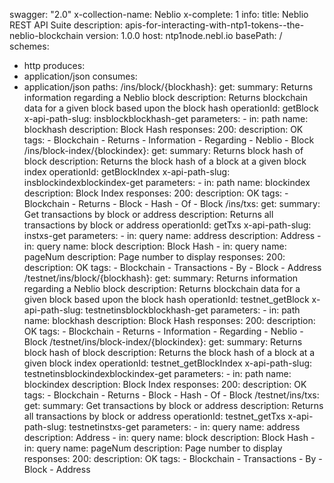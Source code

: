 swagger: "2.0"
x-collection-name: Neblio
x-complete: 1
info:
  title: Neblio REST API Suite
  description: apis-for-interacting-with-ntp1-tokens--the-neblio-blockchain
  version: 1.0.0
host: ntp1node.nebl.io
basePath: /
schemes:
- http
produces:
- application/json
consumes:
- application/json
paths:
  /ins/block/{blockhash}:
    get:
      summary: Returns information regarding a Neblio block
      description: Returns blockchain data for a given block based upon the block
        hash
      operationId: getBlock
      x-api-path-slug: insblockblockhash-get
      parameters:
      - in: path
        name: blockhash
        description: Block Hash
      responses:
        200:
          description: OK
      tags:
      - Blockchain
      - Returns
      - Information
      - Regarding
      - Neblio
      - Block
  /ins/block-index/{blockindex}:
    get:
      summary: Returns block hash of block
      description: Returns the block hash of a block at a given block index
      operationId: getBlockIndex
      x-api-path-slug: insblockindexblockindex-get
      parameters:
      - in: path
        name: blockindex
        description: Block Index
      responses:
        200:
          description: OK
      tags:
      - Blockchain
      - Returns
      - Block
      - Hash
      - Of
      - Block
  /ins/txs:
    get:
      summary: Get transactions by block or address
      description: Returns all transactions by block or address
      operationId: getTxs
      x-api-path-slug: instxs-get
      parameters:
      - in: query
        name: address
        description: Address
      - in: query
        name: block
        description: Block Hash
      - in: query
        name: pageNum
        description: Page number to display
      responses:
        200:
          description: OK
      tags:
      - Blockchain
      - Transactions
      - By
      - Block
      - Address
  /testnet/ins/block/{blockhash}:
    get:
      summary: Returns information regarding a Neblio block
      description: Returns blockchain data for a given block based upon the block
        hash
      operationId: testnet_getBlock
      x-api-path-slug: testnetinsblockblockhash-get
      parameters:
      - in: path
        name: blockhash
        description: Block Hash
      responses:
        200:
          description: OK
      tags:
      - Blockchain
      - Returns
      - Information
      - Regarding
      - Neblio
      - Block
  /testnet/ins/block-index/{blockindex}:
    get:
      summary: Returns block hash of block
      description: Returns the block hash of a block at a given block index
      operationId: testnet_getBlockIndex
      x-api-path-slug: testnetinsblockindexblockindex-get
      parameters:
      - in: path
        name: blockindex
        description: Block Index
      responses:
        200:
          description: OK
      tags:
      - Blockchain
      - Returns
      - Block
      - Hash
      - Of
      - Block
  /testnet/ins/txs:
    get:
      summary: Get transactions by block or address
      description: Returns all transactions by block or address
      operationId: testnet_getTxs
      x-api-path-slug: testnetinstxs-get
      parameters:
      - in: query
        name: address
        description: Address
      - in: query
        name: block
        description: Block Hash
      - in: query
        name: pageNum
        description: Page number to display
      responses:
        200:
          description: OK
      tags:
      - Blockchain
      - Transactions
      - By
      - Block
      - Address